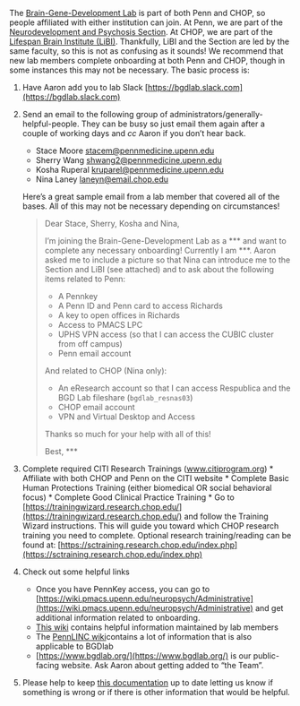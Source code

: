 <!-----

Yay, no errors, warnings, or alerts!

Conversion time: 0.316 seconds.


Using this Markdown file:

1. Paste this output into your source file.
2. See the notes and action items below regarding this conversion run.
3. Check the rendered output (headings, lists, code blocks, tables) for proper
   formatting and use a linkchecker before you publish this page.

Conversion notes:

* Docs to Markdown version 1.0β33
* Sun Sep 04 2022 12:41:59 GMT-0700 (PDT)
* Source doc: Onboarding docs
----->



The [Brain-Gene-Development Lab](www.bgdlab.org) is part of both Penn and CHOP, so people affiliated with either institution can join. At Penn, we are part of the [Neurodevelopment and Psychosis Section](https://www.med.upenn.edu/bbl/). At CHOP, we are part of the [Lifespan Brain Institute (LiBI)](https://www.research.chop.edu/libi/). Thankfully, LiBI and the Section are led by the same faculty, so this is not as confusing as it sounds! We recommend that new lab members complete onboarding at both Penn and CHOP, though in some instances this may not be necessary. The basic process is:

1. Have Aaron add you to lab Slack [https://bgdlab.slack.com](https://bgdlab.slack.com)

2. Send an email to the following group of administrators/generally-helpful-people. They can be busy so just email them again after a couple of working days and _cc_ Aaron if you don’t hear back.
    * Stace Moore [stacem@pennmedicine.upenn.edu](mailto:stacem@pennmedicine.upenn.edu)
    * Sherry Wang [shwang2@pennmedicine.upenn.edu](mailto:shwang2@pennmedicine.upenn.edu)
    * Kosha Ruperal [kruparel@pennmedicine.upenn.edu](mailto:kruparel@pennmedicine.upenn.edu)
    * Nina Laney [laneyn@email.chop.edu](mailto:laneyn@email.chop.edu) 

    Here’s a great sample email from a lab member that covered all of the bases. All of this may not be necessary depending on circumstances!
    <span style="font-family:Papyrus; font-size: small;">
    > Dear Stace, Sherry, Kosha and Nina,
    >
    > I’m joining the Brain-Gene-Development Lab as a \*\*\* and want to complete any necessary onboarding! Currently I am \*\*\*. Aaron asked me to include a picture so that Nina can introduce me to the Section and LiBI (see attached) and to ask about the following items related to Penn:
    > * A Pennkey
    > * A Penn ID and Penn card to access Richards
    > * A key to open offices in Richards
    > * Access to PMACS LPC
    > * UPHS VPN access (so that I can access the CUBIC cluster from off campus)
    > * Penn email account
    > 
    > And related to CHOP (Nina only):
    > * An eResearch account so that I can access Respublica and the BGD Lab fileshare (`bgdlab_resnas03`)
    > * CHOP email account
    > * VPN and Virtual Desktop and Access
    > 
    > Thanks so much for your help with all of this!
    > 
    > Best, \*\*\*
    <span>
       
3.   Complete required CITI Research Trainings (www.citiprogram.org)
    * Affiliate with both CHOP and Penn on the CITI website
    * Complete Basic Human Protections Training (either biomedical OR social behavioral focus)
    * Complete Good Clinical Practice Training
    * Go to [https://trainingwizard.research.chop.edu/](https://trainingwizard.research.chop.edu/) and follow the Training Wizard instructions. This will guide you toward which CHOP research training you need to complete. Optional research training/reading can be found at: [https://sctraining.research.chop.edu/index.php](https://sctraining.research.chop.edu/index.php)

4. Check out some helpful links
    * Once you have PennKey access, you can go to [https://wiki.pmacs.upenn.edu/neuropsych/Administrative](https://wiki.pmacs.upenn.edu/neuropsych/Administrative) and get additional information related to onboarding.
    * [This wiki](https://bgdlab.github.io/) contains helpful information maintained by lab members
    * The [PennLINC wiki](https://pennlinc.github.io/)contains a lot of information that is also applicable to BGDlab 
    * [https://www.bgdlab.org/](https://www.bgdlab.org/) is our public-facing website. Ask Aaron about getting added to “the Team”.

5. Please help to keep [this documentation](https://github.com/BGDlab/BGDlab.github.io/blob/main/admin/onboarding.md) up to date letting us know if something is wrong or if there is other information that would be helpful.
